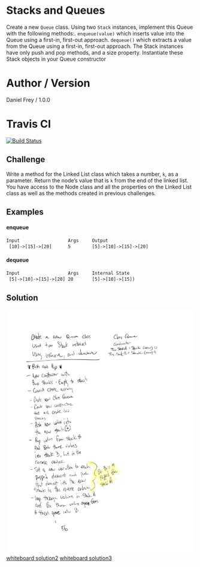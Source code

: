 # Stacks and Queues

Create a new ``Queue`` class. Using two ``Stack`` instances, implement this Queue with the following methods:.
``enqueue(value)``  which inserts value into the Queue using a first-in, first-out approach.
``dequeue()`` which extracts a value from the Queue using a first-in, first-out approach.
The Stack instances have only push and pop methods, and a size property. Instantiate these Stack objects in your Queue constructor
# Author / Version

Daniel Frey / 1.0.0

# Travis CI

[![Build Status](https://travis-ci.com/fncreative/data-structures-and-algorithms.svg?branch=master)](https://travis-ci.com/fncreative/data-structures-and-algorithms)

## Challenge

Write a method for the Linked List class which takes a number, `k`, as a parameter. 
Return the node’s value that is `k` from the end of the linked list. 
You have access to the Node class and all the properties on the Linked List 
class as well as the methods created in previous challenges. ​

## Examples

#### enqueue
    Input                  Args     Output
     [10]->[15]->[20]      5        [5]->[10]->[15]->[20] 
      
#### dequeue
    Input                  Args     Internal State
     [5]->[10]->[15]->[20] 20       [5]->[10]->[15])
## Solution

![whiteboard solution1](whiteboard1.png)
[whiteboard solution2](whiteboard2.png)
[whiteboard solution3](whiteboard3.png)

